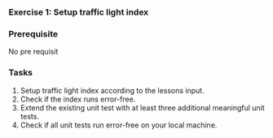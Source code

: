 ### Exercise 1: Setup traffic light index
###  Prerequisite
No pre requisit
### Tasks
1. Setup traffic light index according to the lessons input.
2. Check if the index runs error-free.
3. Extend the existing unit test with at least three additional meaningful unit tests.
4. Check if all unit tests run error-free on your local machine.
